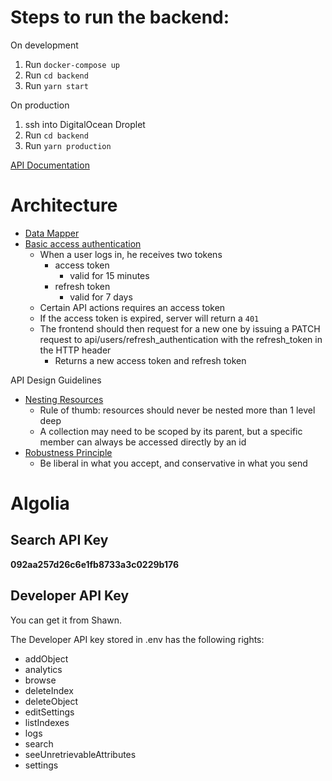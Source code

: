 # Steps to run the backend:

On development

1. Run `docker-compose up`
2. Run `cd backend`
3. Run `yarn start`

On production

1. ssh into DigitalOcean Droplet
2. Run `cd backend`
3. Run `yarn production`

[API Documentation](https://documenter.getpostman.com/view/8059258/SVmyQwss?version=latest)

# Architecture

- [Data Mapper](https://github.com/typeorm/typeorm/blob/master/docs/active-record-data-mapper.md)
- [Basic access authentication](https://en.wikipedia.org/wiki/Basic_access_authentication)
  - When a user logs in, he receives two tokens
    - access token
      - valid for 15 minutes
    - refresh token
      - valid for 7 days
  - Certain API actions requires an access token
  - If the access token is expired, server will return a `401`
  - The frontend should then request for a new one by issuing a PATCH request to api/users/refresh_authentication with the refresh_token in the HTTP header
    - Returns a new access token and refresh token

API Design Guidelines

- [Nesting Resources](http://weblog.jamisbuck.org/2007/2/5/nesting-resources)
  - Rule of thumb: resources should never be nested more than 1 level deep
  - A collection may need to be scoped by its parent, but a specific member can always be accessed directly by an id
- [Robustness Principle](https://tools.ietf.org/html/rfc1122)
  - Be liberal in what you accept, and conservative in what you send

# Algolia

## Search API Key

**092aa257d26c6e1fb8733a3c0229b176**

## Developer API Key

You can get it from Shawn.

The Developer API key stored in .env has the following rights:

- addObject
- analytics
- browse
- deleteIndex
- deleteObject
- editSettings
- listIndexes
- logs
- search
- seeUnretrievableAttributes
- settings
